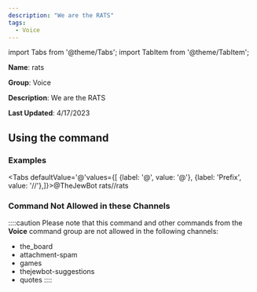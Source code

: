 ```yaml
---
description: "We are the RATS"
tags:
  - Voice
---
```

import Tabs from '@theme/Tabs';
import TabItem from '@theme/TabItem';

**Name**: rats

**Group**: Voice

**Description**: We are the RATS

**Last Updated**: 4/17/2023

## Using the command

### Examples
<Tabs defaultValue='@'values={[ {label: '@', value: '@'}, {label: 'Prefix', value: '//'},]}><TabItem value='@'>@TheJewBot rats</TabItem><TabItem value='//'>//rats</TabItem></Tabs>

### Command Not Allowed in these Channels
::::caution Please note that this command and other commands from the **Voice** command group are not allowed in the following channels:
- the_board
- attachment-spam
- games
- thejewbot-suggestions
- quotes
::::